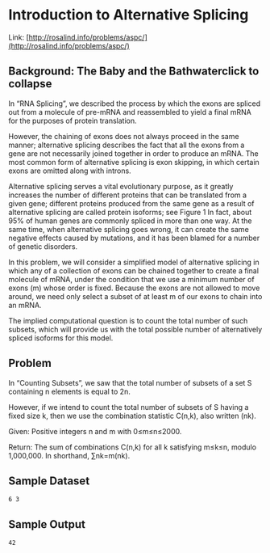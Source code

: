 # Introduction to Alternative Splicing

Link: [http://rosalind.info/problems/aspc/](http://rosalind.info/problems/aspc/)

## Background: The Baby and the Bathwaterclick to collapse

In “RNA Splicing”, we described the process by which the exons are spliced out from a molecule of pre-mRNA and reassembled to yield a final mRNA for the purposes of protein translation.

However, the chaining of exons does not always proceed in the same manner; alternative splicing describes the fact that all the exons from a gene are not necessarily joined together in order to produce an mRNA. The most common form of alternative splicing is exon skipping, in which certain exons are omitted along with introns.

Alternative splicing serves a vital evolutionary purpose, as it greatly increases the number of different proteins that can be translated from a given gene; different proteins produced from the same gene as a result of alternative splicing are called protein isoforms; see Figure 1 In fact, about 95% of human genes are commonly spliced in more than one way. At the same time, when alternative splicing goes wrong, it can create the same negative effects caused by mutations, and it has been blamed for a number of genetic disorders.

In this problem, we will consider a simplified model of alternative splicing in which any of a collection of exons can be chained together to create a final molecule of mRNA, under the condition that we use a minimum number of exons (m) whose order is fixed. Because the exons are not allowed to move around, we need only select a subset of at least m of our exons to chain into an mRNA.

The implied computational question is to count the total number of such subsets, which will provide us with the total possible number of alternatively spliced isoforms for this model.

## Problem

In “Counting Subsets”, we saw that the total number of subsets of a set S containing n elements is equal to 2n.

However, if we intend to count the total number of subsets of S having a fixed size k, then we use the combination statistic C(n,k), also written (nk).

Given: Positive integers n and m with 0≤m≤n≤2000.

Return: The sum of combinations C(n,k) for all k satisfying m≤k≤n, modulo 1,000,000. In shorthand, ∑nk=m(nk).

## Sample Dataset

```
6 3
```

## Sample Output

```
42
```